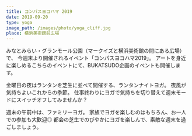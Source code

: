 ```yaml
---
title: コンパスヨコハマ 2019
date: 2019-09-20
type: yoga
image_path: /images/photo/yoga_cliff.jpg
place: 横浜美術館前広場
---
```

みなとみらい・グランモール公園（マークイズと横浜美術館の間にある広場）で、
今週末より開催されるイベント「コンパスヨコハマ2019」。
アートを身近に楽しめるこちらのイベントにて、BUKATSUDO企画のイベントも開催します。

金曜日の夜はランタンを芝生に並べて開催する、ランタンナイトヨガ。
夜風が気持ちよいこれからの季節。
仕事終わりにヨガで気持ちを切り替えて週末モードにスイッチオフしてみませんか？

週末の午前中は、ファミリーヨガ。
家族でヨガを楽しむのはもちろん、お一人での参加も大歓迎◎
都会の芝生でのびやかにヨガを楽しんで、素敵な週末を過ごしましょう。

